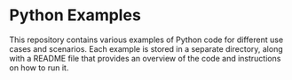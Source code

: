 # Python Examples

This repository contains various examples of Python code for different use cases and scenarios. Each example is stored in a separate directory, along with a README file that provides an overview of the code and instructions on how to run it.
